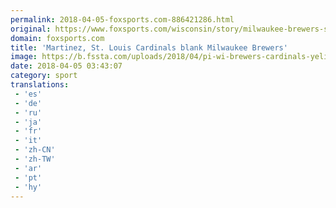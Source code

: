 ```yaml
---
permalink: 2018-04-05-foxsports.com-886421286.html
original: https://www.foxsports.com/wisconsin/story/milwaukee-brewers-st-louis-cardinals-carlos-martinez-040418
domain: foxsports.com
title: 'Martinez, St. Louis Cardinals blank Milwaukee Brewers'
image: https://b.fssta.com/uploads/2018/04/pi-wi-brewers-cardinals-yelich-040418.vresize.1200.630.high.47.jpg
date: 2018-04-05 03:43:07
category: sport
translations: 
 - 'es'
 - 'de'
 - 'ru'
 - 'ja'
 - 'fr'
 - 'it'
 - 'zh-CN'
 - 'zh-TW'
 - 'ar'
 - 'pt'
 - 'hy'
---
```


